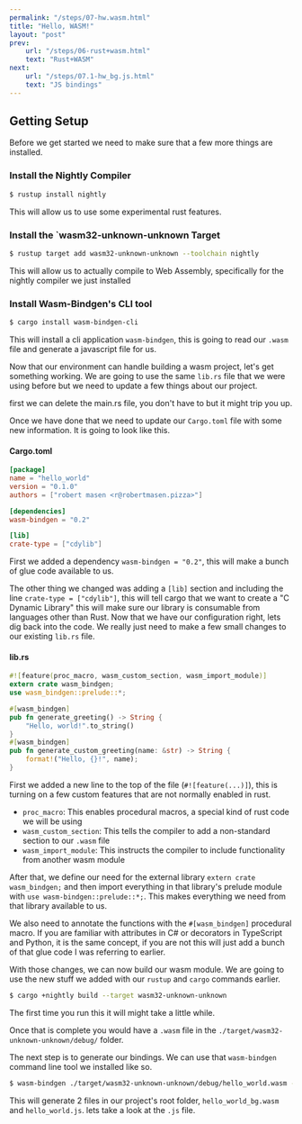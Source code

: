 ```yaml
---
permalink: "/steps/07-hw.wasm.html"
title: "Hello, WASM!"
layout: "post"
prev: 
    url: "/steps/06-rust+wasm.html"
    text: "Rust+WASM"
next:
    url: "/steps/07.1-hw_bg.js.html"
    text: "JS bindings"
---
```

## Getting Setup
<div class="explain">
Before we get started we need to make sure that a few more things are installed.
</div>

### Install the Nightly Compiler

```bash
$ rustup install nightly
```
<p class="explain">This will allow us to use some experimental rust features.</p>

### Install the `wasm32-unknown-unknown Target
```bash
$ rustup target add wasm32-unknown-unknown --toolchain nightly
```
<p class="explain">This will allow us to actually compile to Web Assembly, specifically for the nightly compiler we just installed</p>

### Install Wasm-Bindgen's CLI tool
```bash
$ cargo install wasm-bindgen-cli
```
<div class="explain">
<p>This will install a cli application <code>wasm-bindgen</code>, this is going to read our <code>.wasm</code> file and generate a javascript file for us.</p>

<p>Now that our environment can handle building a wasm project, let's get something working. We are going to use the same <code>lib.rs</code> file that we were using before but we need to update a few things about our project.</p>

<p>first we can delete the main.rs file, you don't have to but it might trip you up.</p>

<p>Once we have done that we need to update our <code>Cargo.toml</code> file with some new information. It is going to look like this.</p>
</div>

#### Cargo.toml
```toml
[package]
name = "hello_world"
version = "0.1.0"
authors = ["robert masen <r@robertmasen.pizza>"]

[dependencies]
wasm-bindgen = "0.2"

[lib]
crate-type = ["cdylib"]
```
<div class="explain">
<p>First we added a dependency <code>wasm-bindgen = "0.2"</code>, this will make a bunch of glue code available to us. </p>
<p>
The other thing we changed was adding a <code>[lib]</code> section and including the line <code>crate-type = ["cdylib"]</code>, this will tell cargo that we want to create a "C Dynamic Library" this will make sure our library is consumable from languages other than Rust. Now that we have our configuration right, lets dig back into the code. We really just need to make a few small changes to our existing <code>lib.rs</code> file.
</p>
</div>

#### lib.rs
```rust
#![feature(proc_macro, wasm_custom_section, wasm_import_module)]
extern crate wasm_bindgen;
use wasm_bindgen::prelude::*;

#[wasm_bindgen]
pub fn generate_greeting() -> String {
    "Hello, world!".to_string()
}
#[wasm_bindgen]
pub fn generate_custom_greeting(name: &str) -> String {
    format!("Hello, {}!", name);
}
```
<div class="explain">
<p>
First we added a new line to the top of the file (<code>#![feature(...)]</code>), this is turning on a few custom features that are not normally enabled in rust.
</p>
<ul>
<li>
<code>proc_macro</code>: This enables procedural macros, a special kind of rust code we will be using
</li>
<li>
<code>wasm_custom_section</code>: This tells the compiler to add a non-standard section to our <code>.wasm</code> file
</li>
<li>
<code>wasm_import_module</code>: This instructs the compiler to include functionality from another wasm module
</li>
</ul>
<p>
After that, we define our need for the external library <code>extern crate wasm_bindgen;</code> and then import everything in that library's prelude module with <code>use wasm-bindgen::prelude::*;</code>. This makes everything we need from that library available to us.
</p>
<p>
We also need to annotate the functions with the <code>#[wasm_bindgen]</code> procedural macro. If you are familiar with attributes in C# or decorators in TypeScript and Python, it is the same concept, if you are not this will just add a bunch of that glue code I was referring to earlier.
</p>
<p>
With those changes, we can now build our wasm module. We are going to use the new stuff we added with our <code>rustup</code> and <code>cargo</code> commands earlier.
</p>
</div>

```bash
$ cargo +nightly build --target wasm32-unknown-unknown
```
<div class="explain">
<p>The first time you run this it will might take a little while.</p>
<p>Once that is complete you would have a <code>.wasm</code> file in the <code>./target/wasm32-unknown-unknown/debug/</code> folder.</p>
<p>The next step is to generate our bindings. We can use that <code>wasm-bindgen</code> command line tool we installed like so.</p>
</div>

```bash
$ wasm-bindgen ./target/wasm32-unknown-unknown/debug/hello_world.wasm --out-dir .
```

<div class="explain">
This will generate 2 files in our project's root folder, <code>hello_world_bg.wasm</code> and <code>hello_world.js</code>.
lets take a look at the <code>.js</code> file.
</div>